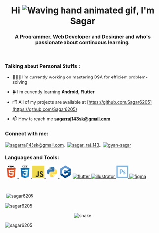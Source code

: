 <h1 align="center">Hi 
  <img src="https://raw.githubusercontent.com/nixin72/nixin72/master/wave.gif" 
         alt="Waving hand animated gif"
         height="45"
         width="45" />, I'm Sagar</h1>
<h3 align="center">A Programmer, Web Developer and Designer and who's passionate about continuous learning.</h3>

<br>
<h3>Talking about Personal Stuffs : </h3>

- 👨🏻‍💻  I’m currently working on mastering DSA for efficient problem-solving

- 🍀  I’m currently learning **Android, Flutter**

- 🗂️  All of my projects are available at [https://github.com/Sagar6205](https://github.com/Sagar6205)

- 📫  How to reach me **sagarraj143sk@gmail.com**

<h3 align="left">Connect with me:</h3>
<p align="left">
<a href="https://gmail.com/sagarraj143sk@gmail.com" target="blank"><img align="center" src="https://imgtr.ee/images/2023/06/28/74c9903e20f6702564325a2de1938b30.png" alt="sagarraj143sk@gmail.com" height="40" width="40" />
</a>&nbsp;
<a href="https://instagram.com/sagar_raj_143" target="blank"><img align="center" src="https://raw.githubusercontent.com/rahuldkjain/github-profile-readme-generator/master/src/images/icons/Social/instagram.svg" alt="sagar_raj_143" height="30" width="40" />
</a>&nbsp;
<a href="https://linkedin.com/in/gyan-sagar" target="blank"><img align="center" src="https://raw.githubusercontent.com/rahuldkjain/github-profile-readme-generator/master/src/images/icons/Social/linked-in-alt.svg" alt="gyan-sagar" height="30" width="40" /></a>  
</p>

<h3 align="left">Languages and Tools:</h3>
<p align="left"> <a href="https://www.w3schools.com/cpp/" target="_blank" rel="noreferrer"> 
<a href="https://www.w3.org/html/" target="_blank" rel="noreferrer"> <img src="https://raw.githubusercontent.com/devicons/devicon/master/icons/html5/html5-original-wordmark.svg" alt="html5" width="40" height="40"/> 
  <a href="https://www.w3schools.com/css/" target="_blank" rel="noreferrer"> <img src="https://raw.githubusercontent.com/devicons/devicon/master/icons/css3/css3-original-wordmark.svg" alt="css3" width="40" height="40"/> </a>
  <a href="https://developer.mozilla.org/en-US/docs/Web/JavaScript" target="_blank" rel="noreferrer">
    <img src="https://raw.githubusercontent.com/devicons/devicon/master/icons/javascript/javascript-original.svg" alt="javascript" width="40" height="40"/> </a>
    <a href="https://www.python.org" target="_blank" rel="noreferrer">
  <img src="https://raw.githubusercontent.com/devicons/devicon/master/icons/python/python-original.svg" alt="python" width="40" height="40"/> </a> 
<img src="https://raw.githubusercontent.com/devicons/devicon/master/icons/cplusplus/cplusplus-original.svg" alt="cplusplus" width="40" height="40"/> </a> <a href="https://flutter.dev" target="_blank" rel="noreferrer"> <img src="https://www.vectorlogo.zone/logos/flutterio/flutterio-icon.svg" alt="flutter" width="40" height="40"/> </a> </a> <a href="https://www.adobe.com/in/products/illustrator.html" target="_blank" rel="noreferrer"> <img src="https://www.vectorlogo.zone/logos/adobe_illustrator/adobe_illustrator-icon.svg" alt="illustrator" width="40" height="40"/> </a> <a href="https://www.photoshop.com/en" target="_blank" rel="noreferrer"> <img src="https://raw.githubusercontent.com/devicons/devicon/master/icons/photoshop/photoshop-line.svg" alt="photoshop" width="40" height="40"/> </a> 
<a href="https://www.figma.com/" target="_blank" rel="noreferrer"> <img src="https://www.vectorlogo.zone/logos/figma/figma-icon.svg" alt="figma" width="40" height="40"/> </a> 
</p>
<br>
<p>&nbsp;<img align="center" height="200px" width="400" src="https://github-readme-stats.vercel.app/api?username=sagar6205&show_icons=true&locale=en&theme=radical" alt="sagar6205" /></p>
<!-- <div></div> -->
<p><img align="center" height="200px" width="400" src="https://github-readme-streak-stats.herokuapp.com/?user=sagar6205&theme=radical" alt="sagar6205" /></p>

<p align="center">
  <img src="https://github.com/ishikkkkaaaa/ishikkkkaaaa/raw/output/github-contribution-grid-snake.svg" alt="snake"></center>
</p>

<p align="left"> <img src="https://komarev.com/ghpvc/?username=sagar6205&label=Profile%20views&color=0e75b6&style=flat" alt="sagar6205" /> </p>

